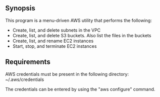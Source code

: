 ## Synopsis

This program is a menu-driven AWS utility that performs the following:

- Create, list, and delete subnets in the VPC
- Create, list, and delete S3 buckets. Also list the files in the buckets
- Create, list, and rename EC2 instances
- Start, stop, and terminate EC2 instances

## Requirements

AWS credentials must be present in the following directory:
~/.aws/credentials

The credentials can be entered by using the "aws configure" command.

